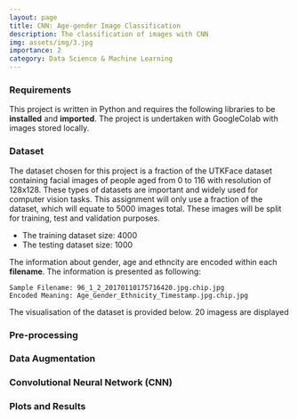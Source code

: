 ```yaml
---
layout: page
title: CNN: Age-gender Image Classification
description: The classification of images with CNN
img: assets/img/3.jpg
importance: 2
category: Data Science & Machine Learning
---
```


### **Requirements**
This project is written in Python and requires the following libraries to be **installed** and **imported**. The project is undertaken with GoogleColab with images stored locally.

### **Dataset**
The dataset chosen for this project is a fraction of the UTKFace dataset containing facial images of people aged from 0 to 116 with resolution of 128x128. These types of datasets are important and widely used for computer vision tasks. This assignment will only use a fraction of the dataset, which will equate to 5000 images total. These images will be split for training, test and validation purposes.

- The training dataset size:  4000
- The testing dataset size: 1000

The information about gender, age and ethncity are encoded within each **filename**. The information is presented as following:

```
Sample Filename: 96_1_2_20170110175716420.jpg.chip.jpg
Encoded Meaning: Age_Gender_Ethnicity_Timestamp.jpg.chip.jpg
```

The visualisation of the dataset is provided below. 20 imagess are displayed 

### **Pre-processing**

### **Data Augmentation**

### **Convolutional Neural Network (CNN)**

### **Plots and Results**
